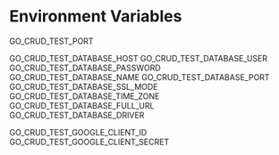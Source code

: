 # Environment Variables
GO_CRUD_TEST_PORT

GO_CRUD_TEST_DATABASE_HOST
GO_CRUD_TEST_DATABASE_USER
GO_CRUD_TEST_DATABASE_PASSWORD
GO_CRUD_TEST_DATABASE_NAME
GO_CRUD_TEST_DATABASE_PORT
GO_CRUD_TEST_DATABASE_SSL_MODE
GO_CRUD_TEST_DATABASE_TIME_ZONE
GO_CRUD_TEST_DATABASE_FULL_URL
GO_CRUD_TEST_DATABASE_DRIVER

GO_CRUD_TEST_GOOGLE_CLIENT_ID
GO_CRUD_TEST_GOOGLE_CLIENT_SECRET